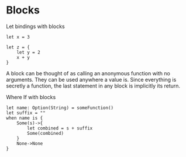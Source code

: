 # Blocks
Let bindings with blocks

```gleam
let x = 3

let z = {
    let y = 2
    x + y
}
```

A block can be thought of as calling an anonymous function with no arguments. They can be used anywhere a value is.
Since everything is secretly a function, the last statement in any block is implicitly its return.


Where If with blocks

```gleam
let name: Option(String) = someFunction()
let suffix = ""
when name is {
    Some(s)->{
        let combined = s + suffix
        Some(combined)
    }
    None->None
}
```